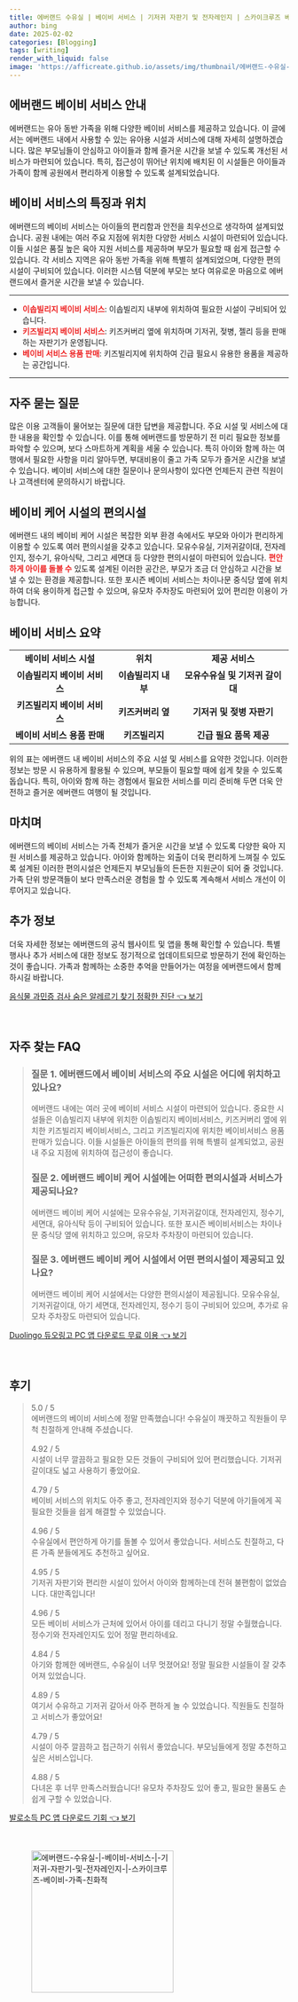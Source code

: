 ```yaml
---
title: 에버랜드 수유실 | 베이비 서비스 | 기저귀 자판기 및 전자레인지 | 스카이크루즈 베이비 가족 친화적
author: bing
date: 2025-02-02
categories: [Blogging]
tags: [writing]
render_with_liquid: false
image: 'https://afficreate.github.io/assets/img/thumbnail/에버랜드-수유실-|-베이비-서비스-|-기저귀-자판기-및-전자레인지-|-스카이크루즈-베이비-가족-친화적.webp'
---
```



<h2 id='에버랜드_베이비_서비스_안내'>에버랜드 베이비 서비스 안내</h2>

<p>에버랜드는 유아 동반 가족을 위해 다양한 베이비 서비스를 제공하고 있습니다. 이 글에서는 에버랜드 내에서 사용할 수 있는 유아용 시설과 서비스에 대해 자세히 설명하겠습니다. 많은 부모님들이 안심하고 아이들과 함께 즐거운 시간을 보낼 수 있도록 개선된 서비스가 마련되어 있습니다. 특히, 접근성이 뛰어난 위치에 배치된 이 시설들은 아이들과 가족이 함께 공원에서 편리하게 이용할 수 있도록 설계되었습니다.</p>

<h2 id='베이비_서비스의_특징과_위치'>베이비 서비스의 특징과 위치</h2>

<p>에버랜드의 베이비 서비스는 아이들의 편리함과 안전을 최우선으로 생각하여 설계되었습니다. 공원 내에는 여러 주요 지점에 위치한 다양한 서비스 시설이 마련되어 있습니다. 이들 시설은 품질 높은 육아 지원 서비스를 제공하며 부모가 필요할 때 쉽게 접근할 수 있습니다. 각 서비스 지역은 유아 동반 가족을 위해 특별히 설계되었으며, 다양한 편의 시설이 구비되어 있습니다. 이러한 시스템 덕분에 부모는 보다 여유로운 마음으로 에버랜드에서 즐거운 시간을 보낼 수 있습니다.</p>

<hr />

<ul>
    <li><b><span style="color: #ee2323;">이솝빌리지 베이비 서비스</span></b>: 이솝빌리지 내부에 위치하여 필요한 시설이 구비되어 있습니다.</li>
    <li><b><span style="color: #ee2323;">키즈빌리지 베이비 서비스</span></b>: 키즈커버리 옆에 위치하며 기저귀, 젖병, 젤리 등을 판매하는 자판기가 운영됩니다.</li>
    <li><b><span style="color: #ee2323;">베이비 서비스 용품 판매</span></b>: 키즈빌리지에 위치하여 긴급 필요시 유용한 용품을 제공하는 공간입니다.</li>
</ul>

<hr />

<h2 id='자주_묻는_질문'>자주 묻는 질문</h2>

<p>많은 이용 고객들이 물어보는 질문에 대한 답변을 제공합니다. 주요 시설 및 서비스에 대한 내용을 확인할 수 있습니다. 이를 통해 에버랜드를 방문하기 전 미리 필요한 정보를 파악할 수 있으며, 보다 스마트하게 계획을 세울 수 있습니다. 특히 아이와 함께 하는 여행에서 필요한 사항을 미리 알아두면, 부대비용이 줄고 가족 모두가 즐거운 시간을 보낼 수 있습니다. 베이비 서비스에 대한 질문이나 문의사항이 있다면 언제든지 관련 직원이나 고객센터에 문의하시기 바랍니다.</p>

<h2 id='베이비_케어_시설_편의시설'>베이비 케어 시설의 편의시설</h2>

<p>에버랜드 내의 베이비 케어 시설은 복잡한 외부 환경 속에서도 부모와 아이가 편리하게 이용할 수 있도록 여러 편의시설을 갖추고 있습니다. 모유수유실, 기저귀갈이대, 전자레인지, 정수기, 유아식탁, 그리고 세면대 등 다양한 편의시설이 마련되어 있습니다. <b><span style="color: #ee2323;">편안하게 아이를 돌볼 수</span></b> 있도록 설계된 이러한 공간은, 부모가 조금 더 안심하고 시간을 보낼 수 있는 환경을 제공합니다. 또한 포시즌 베이비 서비스는 차이나문 중식당 옆에 위치하여 더욱 용이하게 접근할 수 있으며, 유모차 주차장도 마련되어 있어 편리한 이용이 가능합니다.</p>

<h2 id='베이비_서비스_요약'>베이비 서비스 요약</h2>

<table>
    <tr>
        <td style="text-align: center; height: 17px;"><b>베이비 서비스 시설</b></td>
        <td style="text-align: center; height: 17px;"><b>위치</b></td>
        <td style="text-align: center; height: 17px;"><b>제공 서비스</b></td>
    </tr>
    <tr>
        <td style="text-align: center; height: 17px;"><b>이솝빌리지 베이비 서비스</b></td>
        <td style="text-align: center; height: 17px;"><b>이솝빌리지 내부</b></td>
        <td style="text-align: center; height: 17px;"><b>모유수유실 및 기저귀 갈이대</b></td>
    </tr>
    <tr>
        <td style="text-align: center; height: 17px;"><b>키즈빌리지 베이비 서비스</b></td>
        <td style="text-align: center; height: 17px;"><b>키즈커버리 옆</b></td>
        <td style="text-align: center; height: 17px;"><b>기저귀 및 젖병 자판기</b></td>
    </tr>
    <tr>
        <td style="text-align: center; height: 17px;"><b>베이비 서비스 용품 판매</b></td>
        <td style="text-align: center; height: 17px;"><b>키즈빌리지</b></td>
        <td style="text-align: center; height: 17px;"><b>긴급 필요 품목 제공</b></td>
    </tr>
</table>

<p>위의 표는 에버랜드 내 베이비 서비스의 주요 시설 및 서비스를 요약한 것입니다. 이러한 정보는 방문 시 유용하게 활용될 수 있으며, 부모들이 필요할 때에 쉽게 찾을 수 있도록 돕습니다. 특히, 아이와 함께 하는 경험에서 필요한 서비스를 미리 준비해 두면 더욱 안전하고 즐거운 에버랜드 여행이 될 것입니다.</p>

<h2 id='마치며'>마치며</h2>

<p>에버랜드의 베이비 서비스는 가족 전체가 즐거운 시간을 보낼 수 있도록 다양한 육아 지원 서비스를 제공하고 있습니다. 아이와 함께하는 외출이 더욱 편리하게 느껴질 수 있도록 설계된 이러한 편의시설은 언제든지 부모님들의 든든한 지원군이 되어 줄 것입니다. 가족 단위 방문객들이 보다 만족스러운 경험을 할 수 있도록 계속해서 서비스 개선이 이루어지고 있습니다.</p>

<h2 id='추가_정보'>추가 정보</h2>

<p>더욱 자세한 정보는 에버랜드의 공식 웹사이트 및 앱을 통해 확인할 수 있습니다. 특별 행사나 추가 서비스에 대한 정보도 정기적으로 업데이트되므로 방문하기 전에 확인하는 것이 좋습니다. 가족과 함께하는 소중한 추억을 만들어가는 여정을 에버랜드에서 함께 하시길 바랍니다.</p>


<p><a class="click-button" title="음식물 과민증 검사 숨은 알레르기 찾기 정확한 진단" href="https://afficreate.github.io/posts/%EC%9D%8C%EC%8B%9D%EB%AC%BC-%EA%B3%BC%EB%AF%BC%EC%A6%9D-%EA%B2%80%EC%82%AC-%EC%88%A8%EC%9D%80-%EC%95%8C%EB%A0%88%EB%A5%B4%EA%B8%B0-%EC%B0%BE%EA%B8%B0-%EC%A0%95%ED%99%95%ED%95%9C-%EC%A7%84%EB%8B%A8/" rel="dofollow">음식물 과민증 검사 숨은 알레르기 찾기 정확한 진단 👈 보기</a></p><br>
<h2 id='자주_찾는_FAQ'>자주 찾는 FAQ</h2>
<div itemscope="" itemtype="https://schema.org/FAQPage"> 
<blockquote> 
<div itemscope="" itemprop="mainEntity" itemtype="https://schema.org/Question"> 
<h3 itemprop="name">질문 1. 에버랜드에서 베이비 서비스의 주요 시설은 어디에 위치하고 있나요?</h3> 
<div itemscope="" itemprop="acceptedAnswer" itemtype="https://schema.org/Answer"> 
<span itemprop="text"> 
<p>에버랜드 내에는 여러 곳에 베이비 서비스 시설이 마련되어 있습니다. 중요한 시설들은 이솝빌리지 내부에 위치한 이솝빌리지 베이비서비스, 키즈커버리 옆에 위치한 키즈빌리지 베이비서비스, 그리고 키즈빌리지에 위치한 베이비서비스 용품 판매가 있습니다. 이들 시설들은 아이들의 편의를 위해 특별히 설계되었고, 공원 내 주요 지점에 위치하여 접근성이 좋습니다.</p> 
</span> 
</div> 
</div> 
<div itemscope="" itemprop="mainEntity" itemtype="https://schema.org/Question"> 
<h3 itemprop="name">질문 2. 에버랜드 베이비 케어 시설에는 어떠한 편의시설과 서비스가 제공되나요?</h3> 
<div itemscope="" itemprop="acceptedAnswer" itemtype="https://schema.org/Answer"> 
<span itemprop="text"> 
<p>에버랜드 베이비 케어 시설에는 모유수유실, 기저귀갈이대, 전자레인지, 정수기, 세면대, 유아식탁 등이 구비되어 있습니다. 또한 포시즌 베이비서비스는 차이나문 중식당 옆에 위치하고 있으며, 유모차 주차장이 마련되어 있습니다.</p> 
</span> 
</div> 
</div> 
<div itemscope="" itemprop="mainEntity" itemtype="https://schema.org/Question"> 
<h3 itemprop="name">질문 3. 에버랜드 베이비 케어 시설에서 어떤 편의시설이 제공되고 있나요?</h3> 
<div itemscope="" itemprop="acceptedAnswer" itemtype="https://schema.org/Answer"> 
<span itemprop="text"> 
<p>에버랜드 베이비 케어 시설에서는 다양한 편의시설이 제공됩니다. 모유수유실, 기저귀갈이대, 아기 세면대, 전자레인지, 정수기 등이 구비되어 있으며, 추가로 유모차 주차장도 마련되어 있습니다.</p> 
</span> 
</div> 
</div> 
</blockquote> 
</div>
<p><a class="click-button" title="Duolingo 듀오링고 PC 앱 다운로드 무료 이용" href="https://afficreate.github.io/posts/Duolingo-%EB%93%80%EC%98%A4%EB%A7%81%EA%B3%A0-PC-%EC%95%B1-%EB%8B%A4%EC%9A%B4%EB%A1%9C%EB%93%9C-%EB%AC%B4%EB%A3%8C-%EC%9D%B4%EC%9A%A9/" rel="dofollow">Duolingo 듀오링고 PC 앱 다운로드 무료 이용 👈 보기</a></p><br>
<h2 id='후기'>후기</h2>
<div itemscope itemtype="https://schema.org/Product">
  <blockquote>
  <div itemprop="review" itemscope itemtype="https://schema.org/Review">
      <div itemprop="reviewRating" itemscope itemtype="https://schema.org/Rating"> <span itemprop="ratingValue">5.0</span> / <span itemprop="bestRating">5</span> </div>
      <span itemprop="reviewBody">에버랜드의 베이비 서비스에 정말 만족했습니다! 수유실이 깨끗하고 직원들이 무척 친절하게 안내해 주셨습니다.</span>
  </div>
  <br>
  <div itemprop="review" itemscope itemtype="https://schema.org/Review">
      <div itemprop="reviewRating" itemscope itemtype="https://schema.org/Rating"> <span itemprop="ratingValue">4.92</span> / <span itemprop="bestRating">5</span> </div>
      <span itemprop="reviewBody">시설이 너무 깔끔하고 필요한 모든 것들이 구비되어 있어 편리했습니다. 기저귀 갈이대도 넓고 사용하기 좋았어요.</span>
  </div>
  <br>
  <div itemprop="review" itemscope itemtype="https://schema.org/Review">
      <div itemprop="reviewRating" itemscope itemtype="https://schema.org/Rating"> <span itemprop="ratingValue">4.79</span> / <span itemprop="bestRating">5</span> </div>
      <span itemprop="reviewBody">베이비 서비스의 위치도 아주 좋고, 전자레인지와 정수기 덕분에 아기들에게 꼭 필요한 것들을 쉽게 해결할 수 있었습니다.</span>
  </div>
  <br>
  <div itemprop="review" itemscope itemtype="https://schema.org/Review">
      <div itemprop="reviewRating" itemscope itemtype="https://schema.org/Rating"> <span itemprop="ratingValue">4.96</span> / <span itemprop="bestRating">5</span> </div>
      <span itemprop="reviewBody">수유실에서 편안하게 아기를 돌볼 수 있어서 좋았습니다. 서비스도 친절하고, 다른 가족 분들에게도 추천하고 싶어요.</span>
  </div>
  <br>
  <div itemprop="review" itemscope itemtype="https://schema.org/Review">
      <div itemprop="reviewRating" itemscope itemtype="https://schema.org/Rating"> <span itemprop="ratingValue">4.95</span> / <span itemprop="bestRating">5</span> </div>
      <span itemprop="reviewBody">기저귀 자판기와 편리한 시설이 있어서 아이와 함께하는데 전혀 불편함이 없었습니다. 대만족입니다!</span>
  </div>
  <br>
  <div itemprop="review" itemscope itemtype="https://schema.org/Review">
      <div itemprop="reviewRating" itemscope itemtype="https://schema.org/Rating"> <span itemprop="ratingValue">4.96</span> / <span itemprop="bestRating">5</span> </div>
      <span itemprop="reviewBody">모든 베이비 서비스가 근처에 있어서 아이를 데리고 다니기 정말 수월했습니다. 정수기와 전자레인지도 있어 정말 편리하네요.</span>
  </div>
  <br>
  <div itemprop="review" itemscope itemtype="https://schema.org/Review">
      <div itemprop="reviewRating" itemscope itemtype="https://schema.org/Rating"> <span itemprop="ratingValue">4.84</span> / <span itemprop="bestRating">5</span> </div>
      <span itemprop="reviewBody">아기와 함께한 에버랜드, 수유실이 너무 멋졌어요! 정말 필요한 시설들이 잘 갖추어져 있었습니다.</span>
  </div>
  <br>
  <div itemprop="review" itemscope itemtype="https://schema.org/Review">
      <div itemprop="reviewRating" itemscope itemtype="https://schema.org/Rating"> <span itemprop="ratingValue">4.89</span> / <span itemprop="bestRating">5</span> </div>
      <span itemprop="reviewBody">여기서 수유하고 기저귀 갈아서 아주 편하게 놀 수 있었습니다. 직원들도 친절하고 서비스가 좋았어요!</span>
  </div>
  <br>
  <div itemprop="review" itemscope itemtype="https://schema.org/Review">
      <div itemprop="reviewRating" itemscope itemtype="https://schema.org/Rating"> <span itemprop="ratingValue">4.79</span> / <span itemprop="bestRating">5</span> </div>
      <span itemprop="reviewBody">시설이 아주 깔끔하고 접근하기 쉬워서 좋았습니다. 부모님들에게 정말 추천하고 싶은 서비스입니다.</span>
  </div>
  <br>
  <div itemprop="review" itemscope itemtype="https://schema.org/Review">
      <div itemprop="reviewRating" itemscope itemtype="https://schema.org/Rating"> <span itemprop="ratingValue">4.88</span> / <span itemprop="bestRating">5</span> </div>
      <span itemprop="reviewBody">다녀온 후 너무 만족스러웠습니다! 유모차 주차장도 있어 좋고, 필요한 물품도 손쉽게 구할 수 있었습니다.</span>
  </div>
  </blockquote>
</div>
<p><a class="click-button" title="발로소득 PC 앱 다운로드 기회" href="https://afficreate.github.io/posts/%EB%B0%9C%EB%A1%9C%EC%86%8C%EB%93%9D-PC-%EC%95%B1-%EB%8B%A4%EC%9A%B4%EB%A1%9C%EB%93%9C-%EA%B8%B0%ED%9A%8C/" rel="dofollow">발로소득 PC 앱 다운로드 기회 👈 보기</a></p><br>
<figure class="image"><img src="https://afficreate.github.io/assets/img/thumbnail/에버랜드-수유실-|-베이비-서비스-|-기저귀-자판기-및-전자레인지-|-스카이크루즈-베이비-가족-친화적.webp" alt="에버랜드-수유실-|-베이비-서비스-|-기저귀-자판기-및-전자레인지-|-스카이크루즈-베이비-가족-친화적" width="256" height="256"></figure>